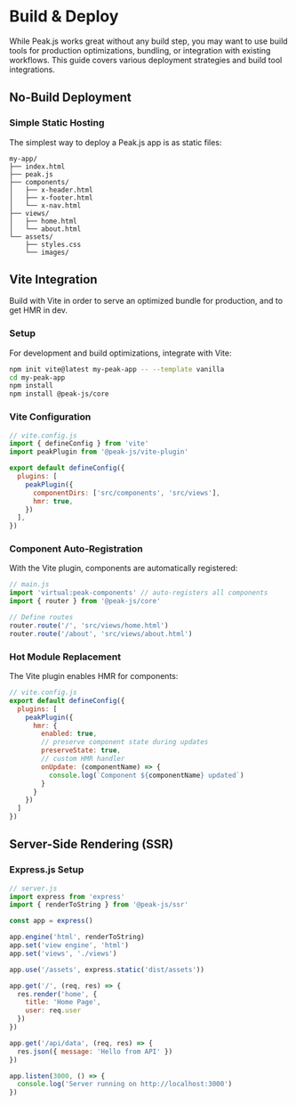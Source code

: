 # Build & Deploy

While Peak.js works great without any build step, you may want to use build tools for production optimizations, bundling, or integration with existing workflows. This guide covers various deployment strategies and build tool integrations.

## No-Build Deployment

### Simple Static Hosting

The simplest way to deploy a Peak.js app is as static files:

```
my-app/
├── index.html
├── peak.js
├── components/
│   ├── x-header.html
│   ├── x-footer.html
│   └── x-nav.html
├── views/
│   ├── home.html
│   └── about.html
└── assets/
    ├── styles.css
    └── images/
```

## Vite Integration

Build with Vite in order to serve an optimized bundle for production, and to get HMR in dev.

### Setup

For development and build optimizations, integrate with Vite:

```bash
npm init vite@latest my-peak-app -- --template vanilla
cd my-peak-app
npm install
npm install @peak-js/core
```

### Vite Configuration

```javascript
// vite.config.js
import { defineConfig } from 'vite'
import peakPlugin from '@peak-js/vite-plugin'

export default defineConfig({
  plugins: [
    peakPlugin({
      componentDirs: ['src/components', 'src/views'],
      hmr: true,
    })
  ],
})
```

### Component Auto-Registration

With the Vite plugin, components are automatically registered:

```javascript
// main.js
import 'virtual:peak-components' // auto-registers all components
import { router } from '@peak-js/core'

// Define routes
router.route('/', 'src/views/home.html')
router.route('/about', 'src/views/about.html')
```

### Hot Module Replacement

The Vite plugin enables HMR for components:

```javascript
// vite.config.js
export default defineConfig({
  plugins: [
    peakPlugin({
      hmr: {
        enabled: true,
        // preserve component state during updates
        preserveState: true,
        // custom HMR handler
        onUpdate: (componentName) => {
          console.log(`Component ${componentName} updated`)
        }
      }
    })
  ]
})
```

## Server-Side Rendering (SSR)

### Express.js Setup

```javascript
// server.js
import express from 'express'
import { renderToString } from '@peak-js/ssr'

const app = express()

app.engine('html', renderToString)
app.set('view engine', 'html')
app.set('views', './views')

app.use('/assets', express.static('dist/assets'))

app.get('/', (req, res) => {
  res.render('home', {
    title: 'Home Page',
    user: req.user
  })
})

app.get('/api/data', (req, res) => {
  res.json({ message: 'Hello from API' })
})

app.listen(3000, () => {
  console.log('Server running on http://localhost:3000')
})
```


